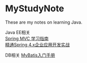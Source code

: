 # MyStudyNote
These are my notes on learning Java.


Java EE相关  
[Spring MVC 学习指南](SpringMVCLearning.md)  
[精通Spring 4.x企业应用开发实战](Spring4.XJ2EE.md)

DB相关
[MyBatis入门手册](mybatis.md)
